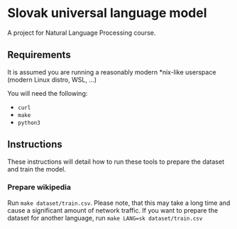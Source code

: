 # Slovak universal language model

A project for Natural Language Processing course.


## Requirements

It is assumed you are running a reasonably modern \*nix-like userspace (modern Linux distro, WSL, …)

You will need the following:

  - `curl`
  - `make`
  - `python3`


## Instructions

These instructions will detail how to run these tools to prepare the dataset and train the model.

### Prepare wikipedia

Run `make dataset/train.csv`. Please note, that this may take a long time and cause a significant
amount of network traffic. If you want to prepare the dataset for another language, run `make
LANG=sk dataset/train.csv`

